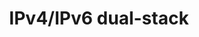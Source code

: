 ---
title: IPv4/IPv6 dual-stack
description: >-
  Kubernetes erlaubt Netzwerkkonfigurationen mit IPv4 oder IPv6 (Single Stack).
  Im Dual-Stack-Betrieb kann IPv4 im Verbund mit IPv6 verwendet werden.

feature:
  title: IPv4/IPv6 Dual-Stack
  description: >
    Pods und Dienste können gleichzeitig IPv4- und IPv6-Adressen verwenden.
content_type: concept
reviewers:
  - lachie83
  - khenidak
  - aramase
  - bridgetkromhout
weight: 90
---